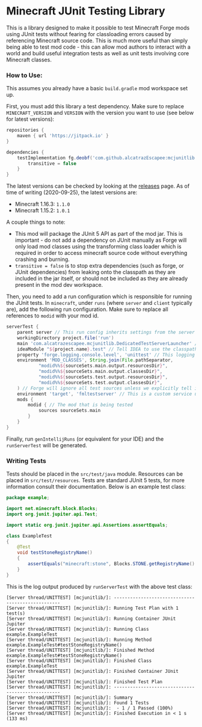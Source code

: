 # Minecraft JUnit Testing Library

This is a library designed to make it possible to test Minecraft Forge mods using JUnit tests without fearing for classloading errors caused by referencing Minecraft source code. This is much more useful than simply being able to test mod code - this can allow mod authors to interact with a world and build useful integration tests as well as unit tests involving core Minecraft classes.

### How to Use:

This assumes you already have a basic `build.gradle` mod workspace set up.

First, you must add this library a test dependency. Make sure to replace `MINECRAFT_VERSION` and `VERSION` with the version you want to use (see below for latest versions):

```groovy
repositories {
    maven { url 'https://jitpack.io' }
}

dependencies {
    testImplementation fg.deobf('com.github.alcatrazEscapee:mcjunitlib:VERSION-MINECRAFT_VERSION') {
        transitive = false
    }
}
```

The latest versions can be checked by looking at the [releases](https://github.com/alcatrazEscapee/mcjunitlib/releases) page. As of time of writing (2020-09-25), the latest versions are:

- Minecraft 1.16.3: `1.1.0`
- Minecraft 1.15.2: `1.0.1`

A couple things to note:

- This mod will package the JUnit 5 API as part of the mod jar. This is important - do not add a dependency on JUnit manually as Forge will only load mod classes using the transforming class loader which is required in order to access minecraft source code without everything crashing and burning.
- `transitive = false` is to stop extra dependencies (such as forge, or JUnit dependencies) from leaking onto the classpath as they are included in the jar itself, or should not be included as they are already present in the mod dev workspace.

Then, you need to add a run configuration which is responsible for running the JUnit tests. In `minecraft`, under `runs` (where `server` and `client` typically are), add the following run configuration. Make sure to replace all references to `modid` with your mod id.

```groovy
serverTest {
    parent server // This run config inherits settings from the server config
    workingDirectory project.file('run')
    main 'com.alcatrazescapee.mcjunitlib.DedicatedTestServerLauncher' // The main class which launches a customized server which then runs JUnit tests
    ideaModule "${project.name}.test" // Tell IDEA to use the classpath of the test module
    property 'forge.logging.console.level', 'unittest' // This logging level prevents any other server information messages and leaves only the unit test output
    environment 'MOD_CLASSES', String.join(File.pathSeparator,
            "modid%%${sourceSets.main.output.resourcesDir}",
            "modid%%${sourceSets.main.output.classesDir}",
            "modid%%${sourceSets.test.output.resourcesDir}",
            "modid%%${sourceSets.test.output.classesDir}",
    ) // Forge will ignore all test sources unless we explicitly tell it to include them as mod sources
    environment 'target', 'fmltestserver' // This is a custom service used to launch with ModLauncher's transforming class loader
    mods {
        modid { // The mod that is being tested
            sources sourceSets.main
        }
    }
}
```

Finally, run `genIntellijRuns` (or equivalent for your IDE) and the `runServerTest` will be generated.


### Writing Tests

Tests should be placed in the `src/test/java` module. Resources can be placed in `src/test/resources`. Tests are standard JUnit 5 tests, for more information consult their documentation. Below is an example test class:

```java
package example;

import net.minecraft.block.Blocks;
import org.junit.jupiter.api.Test;

import static org.junit.jupiter.api.Assertions.assertEquals;

class ExampleTest
{
    @Test
    void testStoneRegistryName()
    {
        assertEquals("minecraft:stone", Blocks.STONE.getRegistryName().toString());
    }
}
```

This is the log output produced by `runServerTest` with the above test class:

```
[Server thread/UNITTEST] [mcjunitlib/]: --------------------------------------------------
[Server thread/UNITTEST] [mcjunitlib/]: Running Test Plan with 1 test(s)
[Server thread/UNITTEST] [mcjunitlib/]: Running Container JUnit Jupiter
[Server thread/UNITTEST] [mcjunitlib/]: Running Class example.ExampleTest
[Server thread/UNITTEST] [mcjunitlib/]: Running Method example.ExampleTest#testStoneRegistryName()
[Server thread/UNITTEST] [mcjunitlib/]: Finished Method example.ExampleTest#testStoneRegistryName()
[Server thread/UNITTEST] [mcjunitlib/]: Finished Class example.ExampleTest
[Server thread/UNITTEST] [mcjunitlib/]: Finished Container JUnit Jupiter
[Server thread/UNITTEST] [mcjunitlib/]: Finished Test Plan
[Server thread/UNITTEST] [mcjunitlib/]: --------------------------------------------------
[Server thread/UNITTEST] [mcjunitlib/]: Summary
[Server thread/UNITTEST] [mcjunitlib/]: Found 1 Tests
[Server thread/UNITTEST] [mcjunitlib/]:  - 1 / 1 Passed (100%)
[Server thread/UNITTEST] [mcjunitlib/]: Finished Execution in < 1 s (133 ms)
```
